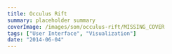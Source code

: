 ```yaml
---
title: Occulus Rift
summary: placeholder summary
coverImage: /images/som/occulus-rift/MISSING_COVER
tags: ["User Interface", "Visualization"]
date: "2014-06-04"
---
```

